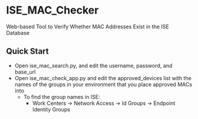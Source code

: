 # ISE_MAC_Checker
Web-based Tool to Verify Whether MAC Addresses Exist in the ISE Database

## Quick Start
* Open ise_mac_search.py, and edit the username, password, and base_url
* Open ise_mac_check_app.py and edit the approved_devices list with the names of the groups in your environment that you place approved MACs into
    * To find the group names in ISE:
        * Work Centers -> Network Access -> Id Groups -> Endpoint Identity Groups
